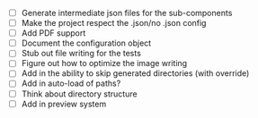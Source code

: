 * [ ] Generate intermediate json files for the sub-components
* [ ] Make the project respect the .json/no .json config
* [ ] Add PDF support
* [ ] Document the configuration object
* [ ] Stub out file writing for the tests
* [ ] Figure out how to optimize the image writing
* [ ] Add in the ability to skip generated directories (with override)
* [ ] Add in auto-load of paths?
* [ ] Think about directory structure
* [ ] Add in preview system
